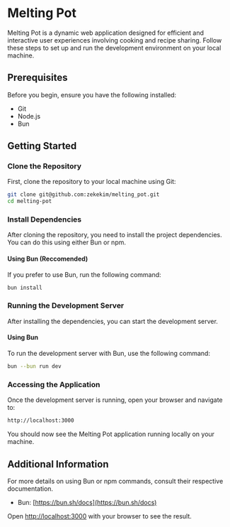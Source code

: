 # Melting Pot

Melting Pot is a dynamic web application designed for efficient and interactive user experiences involving cooking and recipe sharing. Follow these steps to set up and run the development environment on your local machine.

## Prerequisites

Before you begin, ensure you have the following installed:
- Git
- Node.js
- Bun

## Getting Started

### Clone the Repository

First, clone the repository to your local machine using Git:

```bash 
git clone git@github.com:zekekim/melting_pot.git
cd melting-pot
```

### Install Dependencies

After cloning the repository, you need to install the project dependencies. You can do this using either Bun or npm.

#### Using Bun (Reccomended)

If you prefer to use Bun, run the following command:

```bash 
bun install
```


### Running the Development Server

After installing the dependencies, you can start the development server.

#### Using Bun

To run the development server with Bun, use the following command:

```bash
bun --bun run dev
```

### Accessing the Application

Once the development server is running, open your browser and navigate to:

```bash
http://localhost:3000
```

You should now see the Melting Pot application running locally on your machine.

## Additional Information

For more details on using Bun or npm commands, consult their respective documentation.

- Bun: [https://bun.sh/docs](https://bun.sh/docs)



Open [http://localhost:3000](http://localhost:3000) with your browser to see the result.

    
